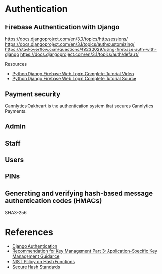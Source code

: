# Authentication


## Firebase Authentication with Django

https://docs.djangoproject.com/en/3.0/topics/http/sessions/
https://docs.djangoproject.com/en/3.1/topics/auth/customizing/
https://stackoverflow.com/questions/48232029/using-firebase-auth-with-django
https://docs.djangoproject.com/en/3.1/topics/auth/default/

Resources:

* [Python Django Firebase Web Login Complete Tutorial Video](https://www.youtube.com/watch?v=3LB5nrC4608)
* [Python Django Firebase Web Login Complete Tutorial Source](https://github.com/hackstarsj/simpleDjangoProject)

## Payment security

Cannlytics Oakheart is the authentication system that secures Cannlytics Payments.

## Admin

## Staff

## Users

## PINs

## Generating and verifying hash-based message authentication codes (HMACs)

SHA3-256


# References

* [Django Authentication](https://developer.mozilla.org/en-US/docs/Learn/Server-side/Django/Authentication)
* [Recommendation for Key Management Part 3: Application-Specific Key Management Guidance](https://nvlpubs.nist.gov/nistpubs/SpecialPublications/NIST.SP.800-57Pt3r1.pdf)
* [NIST Policy on Hash Functions](https://csrc.nist.gov/Projects/Hash-Functions/NIST-Policy-on-Hash-Functions)
* [Secure Hash Standards](https://csrc.nist.gov/publications/detail/fips/180/4/final)
